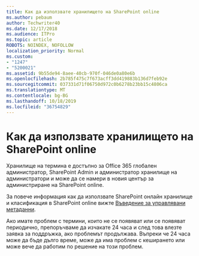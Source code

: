 ```yaml
---
title: Как да използвате хранилището на SharePoint online
ms.author: pebaum
author: Techwriter40
ms.date: 12/17/2018
ms.audience: ITPro
ms.topic: article
ROBOTS: NOINDEX, NOFOLLOW
localization_priority: Normal
ms.custom:
- "1247"
- "5200021"
ms.assetid: 9b55de94-8aee-40cb-970f-046de0a80e6b
ms.openlocfilehash: 2b785f475c7f673acff3dd419883b136d7feb92e
ms.sourcegitcommit: 037331d71f06750d972c0b6278b23bb15c4806ca
ms.translationtype: MT
ms.contentlocale: bg-BG
ms.lasthandoff: 10/18/2019
ms.locfileid: "36754829"
---
```

# <a name="how-to-use-the-sharepoint-online-term-store"></a>Как да използвате хранилището на SharePoint online

Хранилище на термина е достъпно за Office 365 глобален администратор, SharePoint Admin и администратор хранилище на администратори и може да се намери в новия център за администриране на SharePoint online.
  
За повече информация как да използвате SharePoint онлайн хранилище и класификация в SharePoint online вижте [Въведение за управлявани метаданни](https://go.microsoft.com/fwlink/?linkid=2044674&amp;clcid=0x409).
  
Ако имате проблем с термини, които не се появяват или се появяват периодично, препоръчваме да изчакате 24 часа и след това влезте заявка за поддръжка, ако проблемът продължава. Въпреки че 24 часа може да бъде дълго време, може да има проблем с кеширането или може вече да работим по решение на този проблем.
  